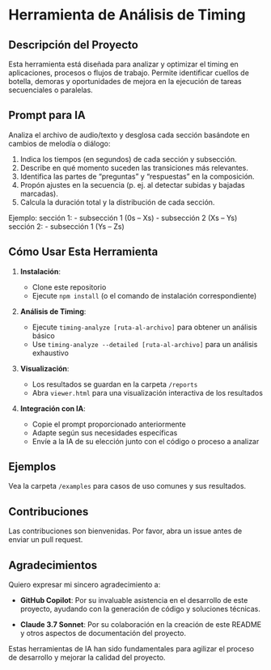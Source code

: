 # Herramienta de Análisis de Timing

## Descripción del Proyecto

Esta herramienta está diseñada para analizar y optimizar el timing en aplicaciones, procesos o flujos de trabajo. Permite identificar cuellos de botella, demoras y oportunidades de mejora en la ejecución de tareas secuenciales o paralelas.

## Prompt para IA

Analiza el archivo de audio/texto y desglosa cada sección basándote en cambios de melodía o diálogo:
1. Indica los tiempos (en segundos) de cada sección y subsección.
2. Describe en qué momento suceden las transiciones más relevantes.
3. Identifica las partes de “preguntas” y “respuestas” en la composición.
4. Propón ajustes en la secuencia (p. ej. al detectar subidas y bajadas marcadas).
5. Calcula la duración total y la distribución de cada sección.

Ejemplo:
sección 1:
    - subsección 1 (0s – Xs)
    - subsección 2 (Xs – Ys)
sección 2:
    - subsección 1 (Ys – Zs)




## Cómo Usar Esta Herramienta

1. **Instalación**:
   - Clone este repositorio
   - Ejecute `npm install` (o el comando de instalación correspondiente)

2. **Análisis de Timing**:
   - Ejecute `timing-analyze [ruta-al-archivo]` para obtener un análisis básico
   - Use `timing-analyze --detailed [ruta-al-archivo]` para un análisis exhaustivo

3. **Visualización**:
   - Los resultados se guardan en la carpeta `/reports`
   - Abra `viewer.html` para una visualización interactiva de los resultados

4. **Integración con IA**:
   - Copie el prompt proporcionado anteriormente
   - Adapte según sus necesidades específicas
   - Envíe a la IA de su elección junto con el código o proceso a analizar

## Ejemplos

Vea la carpeta `/examples` para casos de uso comunes y sus resultados.

## Contribuciones

Las contribuciones son bienvenidas. Por favor, abra un issue antes de enviar un pull request.

## Agradecimientos

Quiero expresar mi sincero agradecimiento a:

- **GitHub Copilot**: Por su invaluable asistencia en el desarrollo de este proyecto, ayudando con la generación de código y soluciones técnicas.

- **Claude 3.7 Sonnet**: Por su colaboración en la creación de este README y otros aspectos de documentación del proyecto.

Estas herramientas de IA han sido fundamentales para agilizar el proceso de desarrollo y mejorar la calidad del proyecto.

